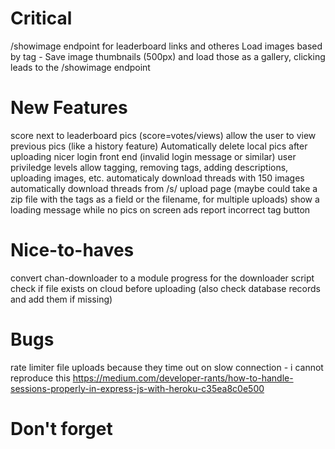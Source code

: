 # Critical
/showimage endpoint for leaderboard links and otheres
Load images based by tag - Save image thumbnails (500px) and load those as a gallery, clicking leads to the /showimage endpoint

# New Features
score next to leaderboard pics (score=votes/views)
allow the user to view previous pics (like a history feature)
Automatically delete local pics after uploading
nicer login front end (invalid login message or similar)
user priviledge levels allow tagging, removing tags, adding descriptions, uploading images, etc.
automaticaly download threads with 150 images
automatically download threads from /s/
upload page (maybe could take a zip file with the tags as a field or the filename, for multiple uploads)
show a loading message while no pics on screen
ads
report incorrect tag button

# Nice-to-haves
convert chan-downloader to a module
progress for the downloader script
check if file exists on cloud before uploading (also check database records and add them if missing)

# Bugs
rate limiter file uploads because they time out on slow connection - i cannot reproduce this
https://medium.com/developer-rants/how-to-handle-sessions-properly-in-express-js-with-heroku-c35ea8c0e500

# Don't forget

